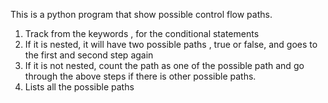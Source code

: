 This is a python program that show possible control flow paths. 
1. Track from the keywords , for the conditional  statements
2. If it is nested, it will have two possible paths , true or false, and goes to the first and second step again
3. If it is not nested, count the path as one of the possible path and go through the above steps if there is other possible paths. 
4. Lists all the possible paths
